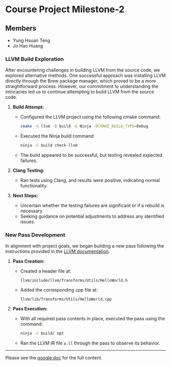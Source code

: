 # Course Project Milestone-2

## Members
- Yung Hsuan Teng
- Jo Hao Huang

### LLVM Build Exploration

After encountering challenges in building LLVM from the source code, we explored alternative methods. One successful approach was installing LLVM directly through the Brew package manager, which proved to be a more straightforward process. However, our commitment to understanding the intricacies led us to continue attempting to build LLVM from the source code.

1. **Build Attempt:**
   - Configured the LLVM project using the following cmake command:
     ```bash
     cmake -S llvm -B build -G Ninja -DCMAKE_BUILD_TYPE=Debug
     ```
   - Executed the Ninja build command:
     ```bash
     ninja -C build check-llvm
     ```
   - The build appeared to be successful, but testing revealed expected failures.

2. **Clang Testing:**
   - Ran tests using Clang, and results were positive, indicating normal functionality.

3. **Next Steps:**
   - Uncertain whether the testing failures are significant or if a rebuild is necessary.
   - Seeking guidance on potential adjustments to address any identified issues.

### New Pass Development

In alignment with project goals, we began building a new pass following the instructions provided in the [LLVM documentation](https://llvm.org/docs/WritingAnLLVMNewPMPass.html).

1. **Pass Creation:**
   - Created a header file at:
     ```
     llvm/include/llvm/Transforms/Utils/HelloWorld.h
     ```
   - Added the corresponding cpp file at:
     ```
     llvm/lib/Transforms/Utils/HelloWorld.cpp
     ```

2. **Pass Execution:**
   - With all required pass contents in place, executed the pass using the command:
     ```bash
     ninja -C build/ opt
     ```
   - Ran the LLVM IR file `a.ll` through the pass to observe its behavior.

---
Please see the [google doc](https://docs.google.com/document/d/1pMxT-yqt-2UEmdBbyd9fecUfFnQ-fM-auqkFlpNCAD8/edit?usp=sharing) for the full content.
